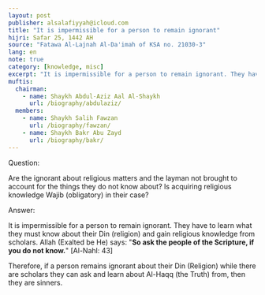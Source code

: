 ```yaml
---
layout: post
publisher: alsalafiyyah@icloud.com
title: "It is impermissible for a person to remain ignorant"
hijri: Safar 25, 1442 AH
source: "Fatawa Al-Lajnah Al-Da'imah of KSA no. 21030-3"
lang: en
note: true
category: [knowledge, misc]
excerpt: "It is impermissible for a person to remain ignorant. They have to learn what they must know about their Din (religion) and gain religious knowledge from scholars."
muftis:
  chairman: 
    - name: Shaykh Abdul-Aziz Aal Al-Shaykh
      url: /biography/abdulaziz/
  members: 
    - name: Shaykh Salih Fawzan
      url: /biography/fawzan/
    - name: Shaykh Bakr Abu Zayd
      url: /biography/bakr/
---
```


Question:

Are the ignorant about religious matters and the layman not brought to account for the things they do not know about? Is acquiring religious knowledge Wajib (obligatory) in their case? 

Answer: 

It is impermissible for a person to remain ignorant. They have to learn what they must know about their Din (religion) and gain religious knowledge from scholars. Allah (Exalted be He) says: "**So ask the people of the Scripture, if you do not know.**" [Al-Nahl: 43]

Therefore, if a person remains ignorant about their Din (Religion) while there are scholars they can ask and learn about Al-Haqq (the Truth) from, then they are sinners.
